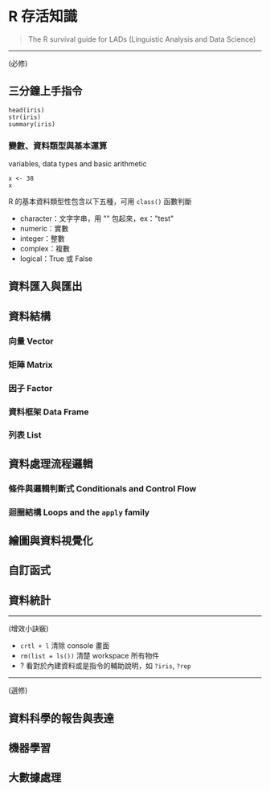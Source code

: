 # R 存活知識

> The R survival guide for LADs (Linguistic Analysis and Data Science) 

---
(必修)
## 三分鐘上手指令

```{r}
head(iris)
str(iris)
summary(iris)

```

### 變數、資料類型與基本運算
variables, data types and basic  arithmetic



```{r}
x <- 38
x

```
R 的基本資料類型性包含以下五種，可用 `class()` 函數判斷


- character：文字字串，用 "" 包起來，ex："test"
- numeric：實數
- integer：整數
- complex：複數
- logical：True 或 False




## 資料匯入與匯出


## 資料結構 



### 向量 Vector
### 矩陣 Matrix
### 因子 Factor
### 資料框架 Data Frame
### 列表 List 


## 資料處理流程邏輯
### 條件與邏輯判斷式 Conditionals and Control Flow


### 迴圈結構 Loops and the `apply` family

##



## 繪圖與資料視覺化

## 自訂函式










## 資料統計
---
(增效小訣竅)

- `crtl + l` 清除 console 畫面
- `rm(list = ls())` 清楚 workspace 所有物件
- ? 看對於內建資料或是指令的輔助說明，如 `?iris`, `?rep` 


---
(選修)

## 資料科學的報告與表達

## 機器學習

## 大數據處理




